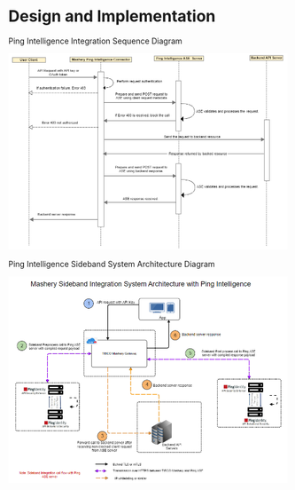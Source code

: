 ﻿---
sidebar_position: 3
---

# Design and Implementation

<head>
  <meta name="guidename" content="API Management"/>
  <meta name="context" content="GUID-89e4c43c-aa1b-44ac-be8a-190a24d47d30"/>
</head>

Ping Intelligence Integration Sequence Diagram

![](../../../Images/ping_intelligence_sideband_system_architecture_diagram-1.png)

Ping Intelligence Sideband System Architecture Diagram

![ref1](../../../Images/ping_intelligence_sideband_system_architecture_diagram_2.png)

